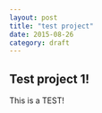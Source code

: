 ```yaml
---
layout: post
title: "test project"
date: 2015-08-26
category: draft
---
```


## Test project 1!

This is a TEST!
